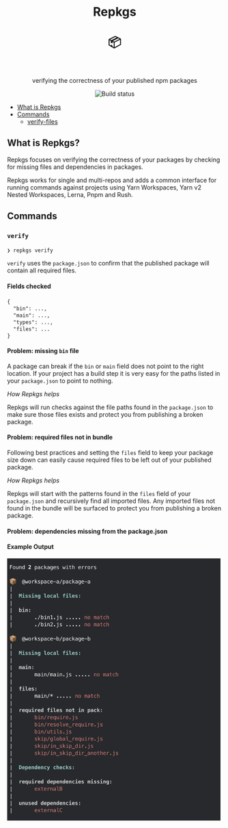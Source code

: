 <h1 align="center" border="none">
  Repkgs
  <br/>
  <br/>
  📦
  <br/>
  <br/>
</h1>

<p align="center">
  verifying the correctness of your published npm packages
</p>

<p align="center">
  <img alt="Build status" src="https://github.com/shanewilson/repkgs/workflows/CI/badge.svg">
</p>

- [What is Repkgs](#what-is-repkgs)
- [Commands](#commands)
  - [verify-files](#verify-files)

## What is Repkgs?

Repkgs focuses on verifying the correctness of your packages by checking for missing files and dependencies in packages.

Repkgs works for single and multi-repos and adds a common interface for running commands against projects using Yarn Workspaces, Yarn v2 Nested Workspaces, Lerna, Pnpm and Rush.

## Commands

### `verify`

```
❯ repkgs verify
```

`verify` uses the `package.json` to confirm that the published package will contain all required files.

#### Fields checked

```
{
  "bin": ...,
  "main": ...,
  "types": ...,
  "files": ...
}
```

#### Problem: missing `bin` file

A package can break if the `bin` or `main` field does not point to the right location. If your project has a build step it is very easy for the paths listed in your `package.json` to point to nothing.

_How Repkgs helps_

Repkgs will run checks against the file paths found in the `package.json` to make sure those files exists and protect you from publishing a broken package.

#### Problem: required files not in bundle

Following best practices and setting the `files` field to keep your package size down can easily cause required files to be left out of your published package.

_How Repkgs helps_

Repkgs will start with the patterns found in the `files` field of your `package.json` and recursively find all imported files. Any imported files not found in the bundle will be surfaced to protect you from publishing a broken package.

#### Problem: dependencies missing from the package.json 

#### Example Output

<img width="500" src="./images/verify-files.png">
